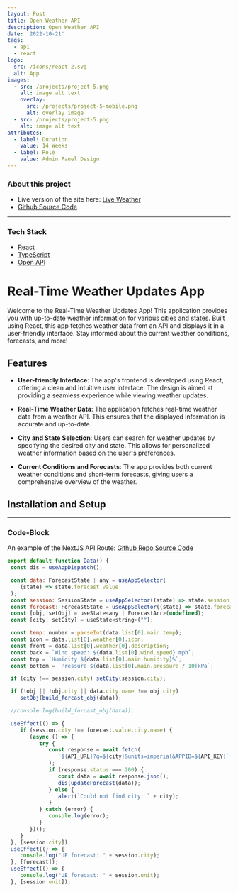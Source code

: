 ```yaml
---
layout: Post
title: Open Weather API
description: Open Weather API
date: '2022-10-21'
tags:
  - api
  - react
logo:
  src: /icons/react-2.svg
  alt: App
images:
  - src: /projects/project-5.png
    alt: image alt text
    overlay:
      src: /projects/project-5-mobile.png
      alt: overlay image
  - src: /projects/project-5.png
    alt: image alt text
attributes:
  - label: Duration
    value: 14 Weeks
  - label: Role
    value: Admin Panel Design
---
```



### About this project

- Live version of the site here: [Live Weather](https://weather.nelles.io/)
- [Github Source Code](https://github.com/mdnelles/WeatherAPI/)



---

### Tech Stack

 - [React](https://reactjs.org/)
 - [TypeScript](https://www.typescriptlang.org/)
 - [Open API](https://openweathermap.org/api)

# Real-Time Weather Updates App

Welcome to the Real-Time Weather Updates App! This application provides you with up-to-date weather information for various cities and states. Built using React, this app fetches weather data from an API and displays it in a user-friendly interface. Stay informed about the current weather conditions, forecasts, and more!

## Features

- **User-friendly Interface**: The app's frontend is developed using React, offering a clean and intuitive user interface. The design is aimed at providing a seamless experience while viewing weather updates.

- **Real-Time Weather Data**: The application fetches real-time weather data from a weather API. This ensures that the displayed information is accurate and up-to-date.

- **City and State Selection**: Users can search for weather updates by specifying the desired city and state. This allows for personalized weather information based on the user's preferences.

- **Current Conditions and Forecasts**: The app provides both current weather conditions and short-term forecasts, giving users a comprehensive overview of the weather.

## Installation and Setup


---

### Code-Block

An example of the NextJS API Route:
[Github Repo Source Code](https://github.com/mdnelles/AI_nextjs/)



  ```js  {21-36} showLineNumbers
  export default function Data() {
   const dis = useAppDispatch();

   const data: ForecastState | any = useAppSelector(
      (state) => state.forecast.value
   );
   const session: SessionState = useAppSelector((state) => state.session);
   const forecast: ForecastState = useAppSelector((state) => state.forecast);
   const [obj, setObj] = useState<any | ForecastArr>(undefined);
   const [city, setCity] = useState<string>("");

   const temp: number = parseInt(data.list[0].main.temp);
   const icon = data.list[0].weather[0].icon;
   const front = data.list[0].weather[0].description;
   const back = `Wind speed: ${data.list[0].wind.speed} mph`;
   const top = `Humidity ${data.list[0].main.humidity}%`;
   const bottom = `Pressure ${data.list[0].main.pressure / 10}kPa`;

   if (city !== session.city) setCity(session.city);

   if (!obj || !obj.city || data.city.name !== obj.city)
      setObj(build_forcast_obj(data));

   //console.log(build_forcast_obj(data));

   useEffect(() => {
      if (session.city !== forecast.value.city.name) {
         (async () => {
            try {
               const response = await fetch(
                  `${API_URL}?q=${city}&units=imperial&APPID=${API_KEY}`
               );
               if (response.status === 200) {
                  const data = await response.json();
                  dis(updateForecast(data));
               } else {
                  alert(`Could not find city: ` + city);
               }
            } catch (error) {
               console.log(error);
            }
         })();
      }
   }, [session.city]);
   useEffect(() => {
      console.log("UE forecast: " + session.city);
   }, [forecast]);
   useEffect(() => {
      console.log("UE forecast: " + session.unit);
   }, [session.unit]);

  ```